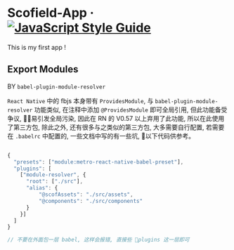 # Scofield-App · [![JavaScript Style Guide](https://img.shields.io/badge/code_style-standard-brightgreen.svg)](https://standardjs.com)

This is my first app !

## Export Modules

BY `babel-plugin-module-resolver`

`React Native` 中的 fbjs 本身带有 `ProvidesModule`, 与 `babel-plugin-module-resolver` 功能类似,
在注释中添加 `@ProvidesModule` 即可全局引用, 但此功能备受争议, 易引发全局污染, 因此在 RN 的 V0.57 以上弃用了此功能, 所以在此使用了第三方包, 除此之外, 还有很多与之类似的第三方包, 大多需要自行配置, 若需要在 `.babelrc` 中配置的, 一些文档中写的有一些坑, 以下代码供参考。

```JavaScript

{
  "presets": ["module:metro-react-native-babel-preset"],
  "plugins": [
    ["module-resolver", {
      "root": ["./src"],
      "alias": {
          "@scofAssets": "./src/assets",
          "@components": "./src/components"
      }
    }]
  ]
}

// 不要在外面包一层 babel, 这样会报错, 直接些 plugins 这一层即可


```